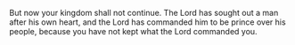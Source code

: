 But now your kingdom shall not continue. The Lord has sought out a man after his own heart, and the Lord has commanded him to be prince over his people, because you have not kept what the Lord commanded you.
